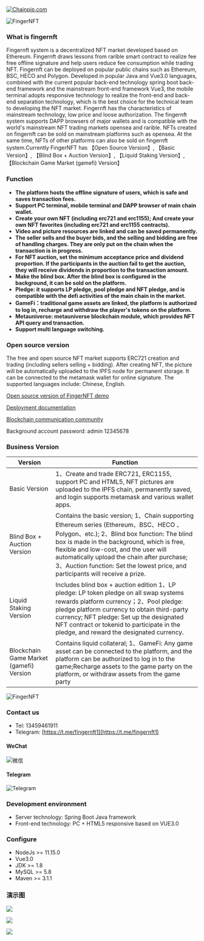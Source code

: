 [![Chainpip.com](https://cdn.fingerchar.com/images/chainpip/chainpip_ad_en.png)](https://www.chainpip.com)



![FingerNFT](https://cdn.fingerchar.com/images/logo.jpg)

### What is fingernft
Fingernft system is a decentralized NFT market developed based on Ethereum. Fingernft draws lessons from rarible smart contract to realize fee free offline signature and help users reduce fee consumption while trading NFT. Fingernft can be deployed on popular public chains such as Ethereum, BSC, HECO and Polygon. Developed in popular Java and Vue3.0 languages, combined with the current popular back-end technology spring boot back-end framework and the mainstream front-end framework Vue3, the mobile terminal adopts responsive technology to realize the front-end and back-end separation technology, which is the best choice for the technical team to developing the NFT market.
Fingernft has the characteristics of mainstream technology, low price and loose authorization. The fingernft system supports DAPP browsers of major wallets and is compatible with the world's mainstream NFT trading markets opensea and rarible. NFTs created on fingernft can be sold on mainstream platforms such as opensea. At the same time, NFTs of other platforms can also be sold on fingernft system.Currently FingerNFT has 【Open Source Version】, 【Basic Version】, 【Blind Box + Auction Version】, 【Liquid Staking Version】, 【Blockchain Game Market (gamefi) Version】

### Function

- **The platform hosts the offline signature of users, which is safe and saves transaction fees.**
- **Support PC terminal, mobile terminal and DAPP browser of main chain wallet.**
- **Create your own NFT (including erc721 and erc1155); And create your own NFT favorites (including erc721 and erc1155 contracts).**
- **Video and picture resources are linked and can be saved permanently.**
- **The seller sells and the buyer bids, and the selling and bidding are free of handling charges. They are only put on the chain when the transaction is in progress.**
- **For NFT auction, set the minimum acceptance price and dividend proportion. If the participants in the auction fail to get the auction, they will receive dividends in proportion to the transaction amount.**
- **Make the blind box. After the blind box is configured in the background, it can be sold on the platform.**
- **Pledge: it supports LP pledge, pool pledge and NFT pledge, and is compatible with the defi activities of the main chain in the market.**
- **GameFi：traditional game assets are linked, the platform is authorized to log in, recharge and withdraw the player's tokens on the platform.**
- **Metauniverse: metauniverse blockchain module, which provides NFT API query and transaction.**
- **Support multi language switching.**


### Open source version

The free and open source NFT market supports ERC721 creation and trading (including sellers selling + bidding). After creating NFT, the picture will be automatically uploaded to the IPFS node for permanent storage. It can be connected to the metamask wallet for online signature. The supported languages include: Chinese, English.

[Open source version of FingerNFT demo](https://fingernft.fingerchar.com)

[Deployment documentation](https://fingernft-doc.fingerchar.com/)

[Blockchain communication community](https://www.chainpip.com)

Background account password:
admin  12345678

### Business Version

|  Version   |  Function  |  
|---|---|
|  Basic Version  |  1、Create and trade ERC721, ERC1155, support PC and HTML5, NFT pictures are uploaded to the IPFS chain, permanently saved, and login supports metamask and various wallet apps. |
|  Blind Box + Auction Version  | Contains the basic version; 1、Chain supporting Ethereum series (Ethereum、BSC、HECO 、Polygon、etc.); 2、Blind box function: The blind box is made in the background, which is free, flexible and low-cost, and the user will automatically upload the chain after purchase; 3、Auction function: Set the lowest price, and participants will receive a prize. |
| Liquid Staking Version | Includes blind box + auction edition 1、LP pledge: LP token pledge on all swap systems rewards platform currency；2、Pool pledge: pledge platform currency to obtain third-party currency; NFT pledge: Set up the designated NFT contract or tokenid to participate in the pledge, and reward the designated currency. |
| Blockchain Game Market (gamefi) Version| Contains liquid collateral; 1、GameFi: Any game asset can be connected to the platform, and the platform can be authorized to log in to the game;Recharge assets to the game party on the platform, or withdraw assets from the game party |


![FingerNFT](https://cdn.fingerchar.com/images/version_en.jpeg)

### Contact us
* Tel: 13459461911
* Telegram: [https://t.me/fingernft1](https://t.me/fingernft1)

#### WeChat

![微信](https://cdn.fingerchar.com/images/customer.png)

#### Telegram

![Telegram](https://cdn.fingerchar.com/images/telegram.png)

### Development environment
- Server technology: Spring Boot Java framework
- Front-end technology: PC + HTML5 responsive based on VUE3.0


### Configure
* NodeJs >= 11.15.0
* Vue3.0
* JDK >= 1.8
* MySQL >= 5.8
* Maven >= 3.1.1

### 演示图
![](https://cdn.fingerchar.com/images/show1.png)

![](https://cdn.fingerchar.com/images/show2.png)

![](https://cdn.fingerchar.com/images/show3.png)

